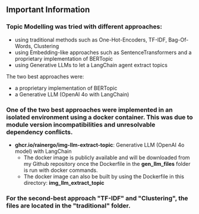 ## Important Information
### Topic Modelling was tried with different approaches:

- using traditional methods such as One-Hot-Encoders, TF-IDF, Bag-Of-Words, Clustering
- using Embedding-like approaches such as SentenceTransformers and a proprietary implementation of BERTopic
- using Generative LLMs to let a LangChain agent extract topics

The two best approaches were:
- a proprietary implementation of BERTopic
- a Generative LLM (OpenAI 4o with LangChain)

### One of the two best approaches were implemented in an isolated environment using a docker container. This was due to module version incompatibilities and unresolvable dependency conflicts.
- **ghcr.io/rainergo/img-llm-extract-topic**: Generative LLM (OpenAI 4o model) with LangChain
  - The docker image is publicly available and will be downloaded from my Github repository once the Dockerfile in the **gen_llm_files** folder is run with docker commands.
  - The docker image can also be built by using the Dockerfile in this directory: **img_llm_extract_topic**

### For the second-best approach "TF-IDF" and "Clustering", the files are located in the "traditional" folder.
